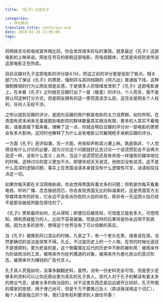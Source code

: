 ```yaml
---
title: 《孔子》以及孔子

categories:
  - 评论观点
translate_title: confucius-and
date: 2010-01-26 11:05:00
tags:
---
```


将网络言论和电视宣传相比较，你会发现很多好玩的事情。就拿最近《孔子》这部电影的上映来说，网友在号召的抵制这部电影，而电视媒体，尤其是央视则宣传说这部电影正在热卖。

目前豆瓣对孔子这部电影的评分是4.1分，而这之前的评分更是低到了极点。相关部门为了保证《孔子》的票房，强制将与其同档期的《阿凡达》普通版下线，这种强制推销的行为让网友很是反感，于是很多人将情绪发泄到了《孔子》这部电影身上，在未看《孔子》之时就在豆瓣打出了一星（极差）的评分。个人而言，我不是很认同这种打分方式，但是网友拥有的这一票究竟该怎么投，这完全是网友个人权利，任何人无权干涉。

之所以提到豆瓣的评分，是因为豆瓣的用户群是电影的主力消费群。如你所知，在贵国有资本闲来无事就跑到电影院的群体数量其实相当有限，更多的人其实不看电影，或者直接下载来看。理解了这一点，你就会明白豆瓣的评分对一部电影的票房会有多大影响，这同时也解释了为什么会有电影公司雇佣枪手来刷豆瓣的评分。

一方面《孔子》恶评如潮，另一方面，央视却声称其火爆上映。孰是孰非，个人觉得没有什么讨论的必要，因为讨论这个问题就好比去讨论一个说谎惯犯会不会再次说谎一样，没有什么意义；此外，当这个说谎惯犯还具有央视一样强势的媒体地位的时候，这种讨论的意义更加不大。即便央视天天说谎，他依旧没有说谎。这不是什么高深的逻辑问题，事实上在贵国话语本身就没有什么逻辑性可言，话语权往往决定一切。

如果你每天都在关注网络新闻，你会觉得贵国有着太多的问题；但若是你每天看看电视、听听广播、念念报纸而已，你会发现贵国无比的和谐美好。这是贵国官方主导媒体宣传的好处，它永远不会告诉你危险火焰的存在，除非有一天这团火焰已经不是那张破纸所能包得住的了。

《孔子》票房最终如何，无从得知；即便日后被告知，可信度又能有多大，可想而知。拥有质疑能力的人，比较不容易被骗，但是这样的后果将是你永远得不到真相，因为太多的宣传，使得这个世界没有了可以信赖的真实。

当《孔子》被推到风口浪尖的时候，九泉之下，有一个老头在笑，或者说在哭，当然更确切的说法是哭笑不得。孔丘，不过是历史上的一个人物，在世的时候仕途还不是很顺利，更为悲哀的是，这个倒霉蛋在后代的历史中不断的被利用：被用来作为阶级统治的工具，被用来作为批判儒道的对象，被用来作为愚化民众的意识形态，被用来作为赚钱的广告代言人。

孔子其人究竟如何，没事多翻翻史料，虽然，没有一份史料完全可信，但是至少足够多的资料可以让你还原出更为真实的孔子其人。现代人对于孔子的解读有着太多的商业气息，或者太多的政治目的，对于这类东西还是远远避开比较好。孔子所倡的儒家的思想，用于律己尚可，但是千万不要推己及人（原谅我误用这个词汇），每个人都是独立的个体，我们没有权利要求别人做任何事！